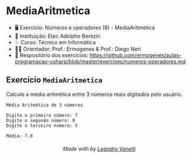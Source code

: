 # MediaAritmetica

* 🖥️ Exercício: Números e operadores (8) - MediaAritmetica
* 🏫 Instituição: Etec Adolpho Berezin
* ✨ Curso: Técnico em Informática
* 👨‍🏫 Orientador: Prof.: Ermogenes & Prof.: Diego Neri
* 📖 Respositório dos exercícios: https://github.com/ermogenes/aulas-programacao-csharp/blob/master/exercises/numeros-operadores.md
  
## Exercício `MediaAritmetica`

Calcule a média aritmética entre 3 números reais digitados pelo usuário.

```
Média Aritmética de 3 números

Digite o primeiro número: 7
Digite o segundo número: 9
Digite o terceiro número: 5

Média: 7.0
```


<h6 align="center">Made with by <a href="https://github.com/LeoVanelli">Leandro Vanelli</a></h6>
